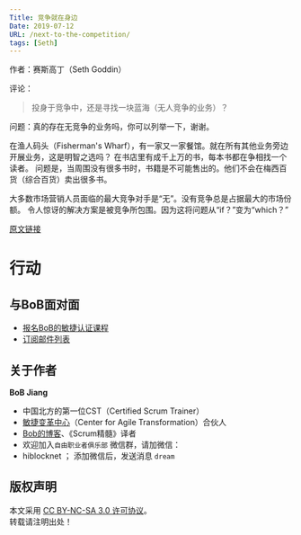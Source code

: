 ```yaml
---
Title: 竞争就在身边
Date: 2019-07-12
URL: /next-to-the-competition/
tags: [Seth]
---
```


作者：赛斯高丁（Seth Goddin）

评论：
> 投身于竞争中，还是寻找一块蓝海（无人竞争的业务）？

问题：真的存在无竞争的业务吗，你可以列举一下，谢谢。

在渔人码头（Fisherman's Wharf），有一家又一家餐馆。就在所有其他业务旁边开展业务，这是明智之选吗？
在书店里有成千上万的书，每本书都在争相找一个读者。
问题是，当周围没有很多书时，书籍是不可能售出的。他们不会在梅西百货（综合百货）卖出很多书。

大多数市场营销人员面临的最大竞争对手是“无”。没有竞争总是占据最大的市场份额。
令人惊讶的解决方案是被竞争所包围。因为这将问题从“if？”变为“which？”

[原文链接](https://seths.blog/2019/07/next-to-the-competition/)

# 行动

## 与BoB面对面
- [报名BoB的敏捷认证课程](https://appmopev1px9533.h5.xiaoeknow.com/homepage)
- [订阅邮件列表](https://tinyletter.com/bobjiang)

## 关于作者
**BoB Jiang**

- 中国北方的第一位CST（Certified Scrum Trainer）  
- [敏捷变革中心](https://www.c4at.cn/)（Center for Agile Transformation）合伙人  
- [Bob的博客](https://www.bobjiang.com)、《Scrum精髓》译者
- 欢迎加入`自由职业者俱乐部` 微信群，请加微信：
- hiblocknet  ； 添加微信后，发送消息 `dream`

## 版权声明

本文采用 [CC BY-NC-SA 3.0 许可协议](https://creativecommons.org/licenses/by-nc-sa/3.0/deed.zh)。  
转载请注明出处！

